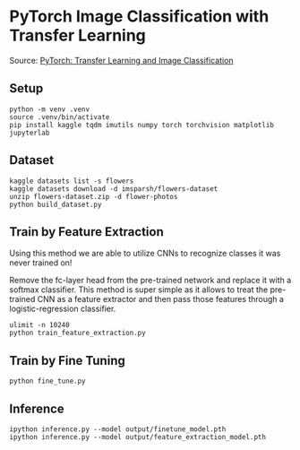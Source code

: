 # PyTorch Image Classification with Transfer Learning

Source: [PyTorch: Transfer Learning and Image Classification](https://pyimagesearch.com/2021/10/11/pytorch-transfer-learning-and-image-classification/)

## Setup

    python -m venv .venv
    source .venv/bin/activate
    pip install kaggle tqdm imutils numpy torch torchvision matplotlib jupyterlab

## Dataset

    kaggle datasets list -s flowers
    kaggle datasets download -d imsparsh/flowers-dataset
    unzip flowers-dataset.zip -d flower-photos
    python build_dataset.py

## Train by Feature Extraction

Using this method we are able to utilize CNNs to recognize classes it was never trained on!

Remove the fc-layer head from the pre-trained network and replace it with a softmax classifier. This method is super simple as it allows to treat the pre-trained CNN as a feature extractor and then pass those features through a logistic-regression classifier.

    ulimit -n 10240
    python train_feature_extraction.py

## Train by Fine Tuning

    python fine_tune.py

## Inference

    ipython inference.py --model output/finetune_model.pth
    ipython inference.py --model output/feature_extraction_model.pth





